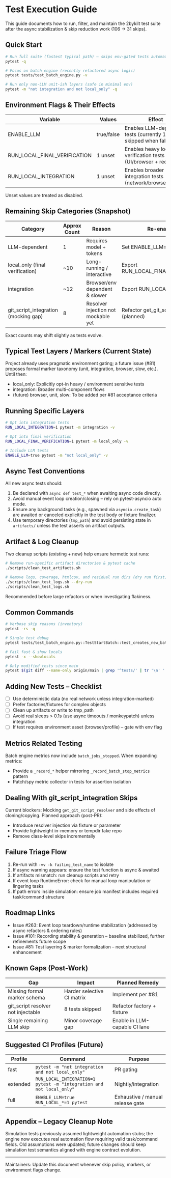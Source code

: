 # Test Execution Guide

This guide documents how to run, filter, and maintain the 2bykilt test suite after the async stabilization & skip reduction work (106 → 31 skips).

## Quick Start

```bash
# Run full suite (fastest typical path) – skips env-gated tests automatically
pytest -q

# Focus on batch engine (recently refactored async logic)
pytest tests/test_batch_engine.py -v

# Run only non-LLM unit-ish layers (safe in minimal env)
pytest -m "not integration and not local_only" -q
```

## Environment Flags & Their Effects

| Variable | Values | Effect |
|----------|--------|--------|
| ENABLE_LLM | true/false | Enables LLM-dependent tests (currently 1 test skipped when false) |
| RUN_LOCAL_FINAL_VERIFICATION | 1 unset | Enables heavy local verification tests (UI/browser + recording) |
| RUN_LOCAL_INTEGRATION | 1 unset | Enables broader integration tests (network/browser/profile) |

Unset values are treated as disabled.

## Remaining Skip Categories (Snapshot)

| Category | Approx Count | Reason | Re-enable Path |
|----------|--------------|--------|----------------|
| LLM-dependent | 1 | Requires model + tokens | Set ENABLE_LLM=true |
| local_only (final verification) | ~10 | Long-running / interactive | Export RUN_LOCAL_FINAL_VERIFICATION=1 |
| integration | ~12 | Browser/env dependent & slower | Export RUN_LOCAL_INTEGRATION=1 |
| git_script_integration (mocking gap) | 8 | Resolver injection not mockable yet | Refactor get_git_script_resolver (planned) |

Exact counts may shift slightly as tests evolve.

## Typical Test Layers / Markers (Current State)

Project already uses pragmatic environment gating; a future issue (#81) proposes formal marker taxonomy (unit, integration, browser, slow, etc.). Until then:

- local_only: Explicitly opt-in heavy / environment sensitive tests
- integration: Broader multi-component flows
- (future) browser, unit, slow: To be added per #81 acceptance criteria

## Running Specific Layers

```bash
# Opt into integration tests
RUN_LOCAL_INTEGRATION=1 pytest -m integration -v

# Opt into final verification
RUN_LOCAL_FINAL_VERIFICATION=1 pytest -m local_only -v

# Include LLM tests
ENABLE_LLM=true pytest -m "not local_only" -v
```

## Async Test Conventions

All new async tests should:

1. Be declared with `async def test_*` when awaiting async code directly.
2. Avoid manual event loop creation/closing – rely on pytest-asyncio auto mode.
3. Ensure any background tasks (e.g., spawned via `asyncio.create_task`) are awaited or canceled explicitly in the test body or fixture finalizer.
4. Use temporary directories (`tmp_path`) and avoid persisting state in `artifacts/` unless the test asserts on artifact outputs.

## Artifact & Log Cleanup

Two cleanup scripts (existing + new) help ensure hermetic test runs:

```bash
# Remove run-specific artifact directories & pytest cache
./scripts/clean_test_artifacts.sh

# Remove logs, coverage, htmlcov, and residual run dirs (dry run first)
./scripts/clean_test_logs.sh --dry-run
./scripts/clean_test_logs.sh
```

Recommended before large refactors or when investigating flakiness.

## Common Commands

```bash
# Verbose skip reasons (inventory)
pytest -rs -q

# Single test debug
pytest tests/test_batch_engine.py::TestStartBatch::test_creates_new_batch -vv

# Fail fast & show locals
pytest -x --showlocals

# Only modified tests since main
pytest $(git diff --name-only origin/main | grep '^tests/' | tr '\n' ' ')
```

## Adding New Tests – Checklist

- [ ] Use deterministic data (no real network unless integration-marked)
- [ ] Prefer factories/fixtures for complex objects
- [ ] Clean up artifacts or write to tmp_path
- [ ] Avoid real sleeps > 0.1s (use async timeouts / monkeypatch) unless integration
- [ ] If test requires environment asset (browser/profile) – gate with env flag

## Metrics Related Testing

Batch engine metrics now include `batch_jobs_stopped`. When expanding metrics:
- Provide a `_record_*` helper mirroring `_record_batch_stop_metrics` pattern
- Patch/spy metric collector in tests for assertion isolation

## Dealing With git_script_integration Skips

Current blockers: Mocking `get_git_script_resolver` and side effects of cloning/copying. Planned approach (post-PR):
- Introduce resolver injection via fixture or parameter
- Provide lightweight in-memory or tempdir fake repo
- Remove class-level skips incrementally

## Failure Triage Flow

1. Re-run with `-vv -k failing_test_name` to isolate
2. If async warning appears: ensure the test function is async & awaited
3. If artifacts mismatch: run cleanup scripts and retry
4. If event loop RuntimeError: check for manual loop manipulation or lingering tasks
5. If path errors inside simulation: ensure job manifest includes required task/command structure

## Roadmap Links

- Issue #263: Event loop teardown/runtime stabilization (addressed by async refactors & ordering rules)
- Issue #101: Recording stability & generation – baseline stabilized, further refinements future scope
- Issue #81: Test layering & marker formalization – next structural enhancement

## Known Gaps (Post-Work)

| Gap | Impact | Planned Remedy |
|-----|--------|----------------|
| Missing formal marker schema | Harder selective CI matrix | Implement per #81 |
| git_script resolver not injectable | 8 tests skipped | Refactor factory + fixture |
| Single remaining LLM skip | Minor coverage gap | Enable in LLM-capable CI lane |

## Suggested CI Profiles (Future)

| Profile | Command | Purpose |
|---------|---------|---------|
| fast | `pytest -m "not integration and not local_only"` | PR gating |
| extended | `RUN_LOCAL_INTEGRATION=1 pytest -m "integration and not local_only"` | Nightly/integration |
| full | `ENABLE_LLM=true RUN_LOCAL_*=1 pytest` | Exhaustive / manual release gate |

## Appendix – Legacy Cleanup Note

Simulation tests previously assumed lightweight automation stubs; the engine now executes real automation flow requiring valid task/command fields. Old assumptions were updated; future changes should keep simulation test semantics aligned with engine contract evolution.

---
Maintainers: Update this document whenever skip policy, markers, or environment flags change.
